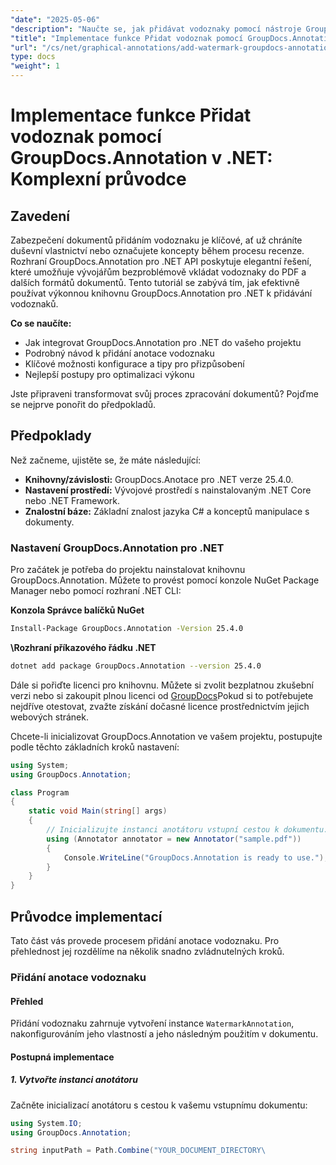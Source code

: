 ```yaml
---
"date": "2025-05-06"
"description": "Naučte se, jak přidávat vodoznaky pomocí nástroje GroupDocs.Annotation pro .NET. Tato příručka popisuje nastavení, podrobnou implementaci a osvědčené postupy pro zabezpečení a branding dokumentů."
"title": "Implementace funkce Přidat vodoznak pomocí GroupDocs.Annotation v .NET – Komplexní průvodce zabezpečením a brandingem dokumentů"
"url": "/cs/net/graphical-annotations/add-watermark-groupdocs-annotation-net-guide/"
type: docs
"weight": 1
---
```


# Implementace funkce Přidat vodoznak pomocí GroupDocs.Annotation v .NET: Komplexní průvodce

## Zavedení

Zabezpečení dokumentů přidáním vodoznaku je klíčové, ať už chráníte duševní vlastnictví nebo označujete koncepty během procesu recenze. Rozhraní GroupDocs.Annotation pro .NET API poskytuje elegantní řešení, které umožňuje vývojářům bezproblémově vkládat vodoznaky do PDF a dalších formátů dokumentů. Tento tutoriál se zabývá tím, jak efektivně používat výkonnou knihovnu GroupDocs.Annotation pro .NET k přidávání vodoznaků.

**Co se naučíte:**
- Jak integrovat GroupDocs.Annotation pro .NET do vašeho projektu
- Podrobný návod k přidání anotace vodoznaku
- Klíčové možnosti konfigurace a tipy pro přizpůsobení
- Nejlepší postupy pro optimalizaci výkonu

Jste připraveni transformovat svůj proces zpracování dokumentů? Pojďme se nejprve ponořit do předpokladů.

## Předpoklady

Než začneme, ujistěte se, že máte následující:
- **Knihovny/závislosti:** GroupDocs.Anotace pro .NET verze 25.4.0.
- **Nastavení prostředí:** Vývojové prostředí s nainstalovaným .NET Core nebo .NET Framework.
- **Znalostní báze:** Základní znalost jazyka C# a konceptů manipulace s dokumenty.

### Nastavení GroupDocs.Annotation pro .NET

Pro začátek je potřeba do projektu nainstalovat knihovnu GroupDocs.Annotation. Můžete to provést pomocí konzole NuGet Package Manager nebo pomocí rozhraní .NET CLI:

**Konzola Správce balíčků NuGet**
```bash
Install-Package GroupDocs.Annotation -Version 25.4.0
```

**\Rozhraní příkazového řádku .NET**
```bash
dotnet add package GroupDocs.Annotation --version 25.4.0
```

Dále si pořiďte licenci pro knihovnu. Můžete si zvolit bezplatnou zkušební verzi nebo si zakoupit plnou licenci od [GroupDocs](https://purchase.groupdocs.com/buy)Pokud si to potřebujete nejdříve otestovat, zvažte získání dočasné licence prostřednictvím jejich webových stránek.

Chcete-li inicializovat GroupDocs.Annotation ve vašem projektu, postupujte podle těchto základních kroků nastavení:

```csharp
using System;
using GroupDocs.Annotation;

class Program
{
    static void Main(string[] args)
    {
        // Inicializujte instanci anotátoru vstupní cestou k dokumentu.
        using (Annotator annotator = new Annotator("sample.pdf"))
        {
            Console.WriteLine("GroupDocs.Annotation is ready to use.");
        }
    }
}
```

## Průvodce implementací

Tato část vás provede procesem přidání anotace vodoznaku. Pro přehlednost jej rozdělíme na několik snadno zvládnutelných kroků.

### Přidání anotace vodoznaku

#### Přehled
Přidání vodoznaku zahrnuje vytvoření instance `WatermarkAnnotation`, nakonfigurováním jeho vlastností a jeho následným použitím v dokumentu.

#### Postupná implementace

##### 1. Vytvořte instanci anotátoru
Začněte inicializací anotátoru s cestou k vašemu vstupnímu dokumentu:

```csharp
using System.IO;
using GroupDocs.Annotation;

string inputPath = Path.Combine("YOUR_DOCUMENT_DIRECTORY\